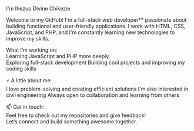 
 I'm Ihezuo Divine Chikezie  

Welcome to my GitHub! I'm a full-stack web developer** passionate about building functional and user-friendly applications. I work with HTML, CSS, JavaScript, and PHP, and I'm constantly learning new technologies to improve my skills.  

  What I’m working on:  
Learning JavaScript and PHP more deeply  
 Exploring full-stack development
 Building cool projects and improving my coding skills  

 ⚡ A little about me:  
I love problem-solving and creating efficient solutions
 I'm also interested in civil engineering
 Always open to collaboration and learning from others  

 📫 Get in touch:  
Feel free to check out my repositories and give feedback!  
 Let’s connect and build something awesome together.  
